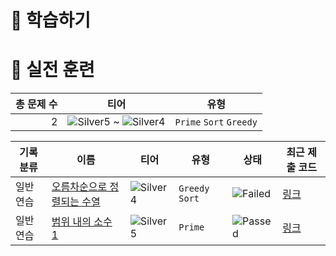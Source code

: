 # 📖 학습하기

# 🥇 실전 훈련
|총 문제 수|티어|유형|
|---:|---|---|
|2|![Silver5][s5] ~ ![Silver4][s4]|`Prime` `Sort` `Greedy`|

|기록분류|이름|티어|유형|상태|최근 제출 코드|
|---|---|---|---|---|---|
|일반 연습|[오름차순으로 정렬되는 수열](https://www.codetree.ai/training-field/search/problems/sequence-sorted-in-ascending-order)|![Silver4][s4]|`Greedy` `Sort`|![Failed][failed]|[링크](https://github.com/junyeop1322/codetree-TILs/blob/main/241111/%EC%98%A4%EB%A6%84%EC%B0%A8%EC%88%9C%EC%9C%BC%EB%A1%9C%20%EC%A0%95%EB%A0%AC%EB%90%98%EB%8A%94%20%EC%88%98%EC%97%B4/sequence-sorted-in-ascending-order.java)|
|일반 연습|[범위 내의 소수 1](https://www.codetree.ai/training-field/search/problems/prime-range-1)|![Silver5][s5]|`Prime`|![Passed][passed]|[링크](https://github.com/junyeop1322/codetree-TILs/blob/main/241111/%EB%B2%94%EC%9C%84%20%EB%82%B4%EC%9D%98%20%EC%86%8C%EC%88%98%201/prime-range-1.java)|










[b5]: https://img.shields.io/badge/Bronze_5-%235D3E31.svg
[b4]: https://img.shields.io/badge/Bronze_4-%235D3E31.svg
[b3]: https://img.shields.io/badge/Bronze_3-%235D3E31.svg
[b2]: https://img.shields.io/badge/Bronze_2-%235D3E31.svg
[b1]: https://img.shields.io/badge/Bronze_1-%235D3E31.svg
[s5]: https://img.shields.io/badge/Silver_5-%23394960.svg
[s4]: https://img.shields.io/badge/Silver_4-%23394960.svg
[s3]: https://img.shields.io/badge/Silver_3-%23394960.svg
[s2]: https://img.shields.io/badge/Silver_2-%23394960.svg
[s1]: https://img.shields.io/badge/Silver_1-%23394960.svg
[g5]: https://img.shields.io/badge/Gold_5-%23FFC433.svg
[g4]: https://img.shields.io/badge/Gold_4-%23FFC433.svg
[g3]: https://img.shields.io/badge/Gold_3-%23FFC433.svg
[g2]: https://img.shields.io/badge/Gold_2-%23FFC433.svg
[g1]: https://img.shields.io/badge/Gold_1-%23FFC433.svg
[p5]: https://img.shields.io/badge/Platinum_5-%2376DDD8.svg
[p4]: https://img.shields.io/badge/Platinum_4-%2376DDD8.svg
[p3]: https://img.shields.io/badge/Platinum_3-%2376DDD8.svg
[p2]: https://img.shields.io/badge/Platinum_2-%2376DDD8.svg
[p1]: https://img.shields.io/badge/Platinum_1-%2376DDD8.svg
[passed]: https://img.shields.io/badge/Passed-%23009D27.svg
[failed]: https://img.shields.io/badge/Failed-%23D24D57.svg
[easy]: https://img.shields.io/badge/쉬움-%235cb85c.svg?for-the-badge
[medium]: https://img.shields.io/badge/보통-%23FFC433.svg?for-the-badge
[hard]: https://img.shields.io/badge/어려움-%23D24D57.svg?for-the-badge